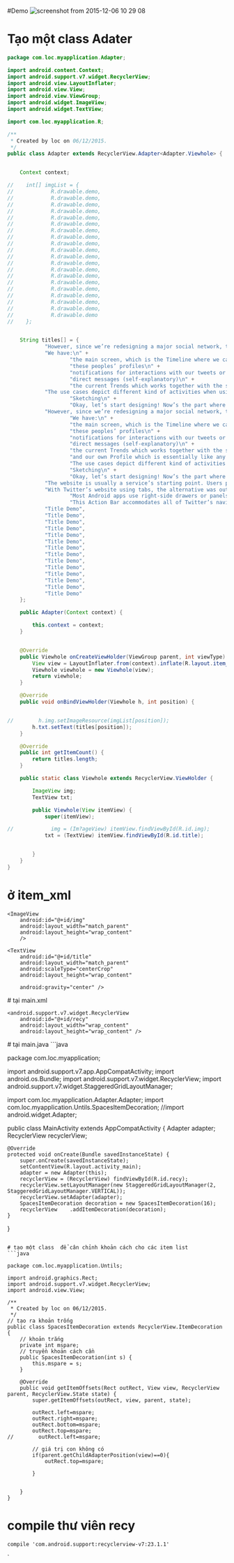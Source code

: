 

#Demo 
![screenshot from 2015-12-06 10 29 08](https://cloud.githubusercontent.com/assets/10550810/11611528/856746d0-9c05-11e5-9069-e5945ba14bff.png)




# Tạo một class Adater
```java  
package com.loc.myapplication.Adapter;

import android.content.Context;
import android.support.v7.widget.RecyclerView;
import android.view.LayoutInflater;
import android.view.View;
import android.view.ViewGroup;
import android.widget.ImageView;
import android.widget.TextView;

import com.loc.myapplication.R;

/**
 * Created by loc on 06/12/2015.
 */
public class Adapter extends RecyclerView.Adapter<Adapter.Viewhole> {


    Context context;

//    int[] imgList = {
//            R.drawable.demo,
//            R.drawable.demo,
//            R.drawable.demo,
//            R.drawable.demo,
//            R.drawable.demo,
//            R.drawable.demo,
//            R.drawable.demo,
//            R.drawable.demo,
//            R.drawable.demo,
//            R.drawable.demo,
//            R.drawable.demo,
//            R.drawable.demo,
//            R.drawable.demo,
//            R.drawable.demo,
//            R.drawable.demo,
//            R.drawable.demo,
//            R.drawable.demo,
//            R.drawable.demo,
//            R.drawable.demo,
//            R.drawable.demo
//    };


    String titles[] = {
            "However, since we’re redesigning a major social network, this step wasn’t necessary either, so I went ahead and drew this user flow along with some common use cases. As you can see in the image above, Twitter has laid out its features in a very straightforward way.\n",
            "We have:\n" +
                    "the main screen, which is the Timeline where we can see the tweets of the people we follow and, consecutively,\n" +
                    "these peoples’ profiles\n" +
                    "notifications for interactions with our tweets or profiles\n" +
                    "direct messages (self-explanatory)\n" +
                    "the current Trends which works together with the search functionality (we’ll talk about this later)",
            "The use cases depict different kind of activities when using the Twitter app. Be it endless scrolling, checking out replies, just tweeting and not interacting at all, and even a case where the user is not even using the Twitter app. Notice how in the last two use cases the user can stop engaging at any point.\n" +
                    "Sketching\n" +
                    "Okay, let’s start designing! Now’s the part where we have to accommodate the user flow to Android patterns that Android users are familiar with. The top choices were either tabs or a navigation drawer. After exploring each of these options, I took a step back to think of how users perceive the relation between a website and its phone app.\n",
            "However, since we’re redesigning a major social network, this step wasn’t necessary either, so I went ahead and drew this user flow along with some common use cases. As you can see in the image above, Twitter has laid out its features in a very straightforward way.\n" +
                    "We have:\n" +
                    "the main screen, which is the Timeline where we can see the tweets of the people we follow and, consecutively,\n" +
                    "these peoples’ profiles\n" +
                    "notifications for interactions with our tweets or profiles\n" +
                    "direct messages (self-explanatory)\n" +
                    "the current Trends which works together with the search functionality (we’ll talk about this later)\n" +
                    "and our own Profile which is essentially like any other profile\n" +
                    "The use cases depict different kind of activities when using the Twitter app. Be it endless scrolling, checking out replies, just tweeting and not interacting at all, and even a case where the user is not even using the Twitter app. Notice how in the last two use cases the user can stop engaging at any point.\n" +
                    "Sketching\n" +
                    "Okay, let’s start designing! Now’s the part where we have to accommodate the user flow to Android patterns that Android users are familiar with. The top choices were either tabs or a navigation drawer. After exploring each of these options, I took a step back to think of how users perceive the relation between a website and its phone app.\n",
            "The website is usually a service’s starting point. Users perceive the website to be the brain of the network, while mobile apps are “convenient ways” to transfer the content to their hands.So it’s important that apps act like mirrors of the website they’re serving. As such, both platform need to behave in such way that users won’t have to relearn everything, essentially forming what we call cross-platform consistency.",
            "With Twitter’s website using tabs, the alternative was out of the question. On first launching the app, users will immediately recognize the icons and they will instantly know what content to expect on each tab. I could have used text labels instead of icons, but icons reinforce brand and that’s exactly what makes them instantly recognizable.\n" +
                    "Most Android apps use right-side drawers or panels to show notifications, so we lose a few points for not keeping track with other Android apps. But for the sake of consistency we’ll use a tab here.\n" +
                    "This Action Bar accommodates all of Twitter’s navigation, as you can see all the top screens in the user flow diagram are accessible through this single element that works as a center point for getting around in the app.\n",
            "Title Demo",
            "Title Demo",
            "Title Demo",
            "Title Demo",
            "Title Demo",
            "Title Demo",
            "Title Demo",
            "Title Demo",
            "Title Demo",
            "Title Demo",
            "Title Demo",
            "Title Demo",
            "Title Demo",
            "Title Demo"
    };

    public Adapter(Context context) {

        this.context = context;
    }


    @Override
    public Viewhole onCreateViewHolder(ViewGroup parent, int viewType) {
        View view = LayoutInflater.from(context).inflate(R.layout.item_list, parent, false);
        Viewhole viewhole = new Viewhole(view);
        return viewhole;
    }

    @Override
    public void onBindViewHolder(Viewhole h, int position) {


//        h.img.setImageResource(imgList[position]);
        h.txt.setText(titles[position]);
    }

    @Override
    public int getItemCount() {
        return titles.length;
    }

    public static class Viewhole extends RecyclerView.ViewHolder {

        ImageView img;
        TextView txt;

        public Viewhole(View itemView) {
            super(itemView);

//            img = (Im?ageView) itemView.findViewById(R.id.img);
            txt = (TextView) itemView.findViewById(R.id.title);


        }
    }
}
```
# ở item_xml 

<?xml version="1.0" encoding="utf-8"?>
<LinearLayout xmlns:android="http://schemas.android.com/apk/res/android"
    android:layout_width="wrap_content"
    android:layout_height="wrap_content"
    android:background="#FFF"
    android:orientation="vertical">

    <ImageView
        android:id="@+id/img"
        android:layout_width="match_parent"
        android:layout_height="wrap_content"
        />

    <TextView
        android:id="@+id/title"
        android:layout_width="match_parent"
        android:scaleType="centerCrop"
        android:layout_height="wrap_content"

        android:gravity="center" />

</LinearLayout>
# tại main.xml
<?xml version="1.0" encoding="utf-8"?>
<LinearLayout xmlns:android="http://schemas.android.com/apk/res/android"
    xmlns:tools="http://schemas.android.com/tools"
    android:layout_width="match_parent"
    android:layout_height="match_parent"
    android:orientation="vertical"
    android:background="@android:color/darker_gray"
    tools:context="com.loc.myapplication.MainActivity">


    <android.support.v7.widget.RecyclerView
        android:id="@+id/recy"
        android:layout_width="wrap_content"
        android:layout_height="wrap_content" />


</LinearLayout>
# tại main.java
```java 

package com.loc.myapplication;

import android.support.v7.app.AppCompatActivity;
import android.os.Bundle;
import android.support.v7.widget.RecyclerView;
import android.support.v7.widget.StaggeredGridLayoutManager;

import com.loc.myapplication.Adapter.Adapter;
import com.loc.myapplication.Untils.SpacesItemDecoration;
//import android.widget.Adapter;

public class MainActivity extends AppCompatActivity {
    Adapter adapter;
    RecyclerView recyclerView;

    @Override
    protected void onCreate(Bundle savedInstanceState) {
        super.onCreate(savedInstanceState);
        setContentView(R.layout.activity_main);
        adapter = new Adapter(this);
        recyclerView = (RecyclerView) findViewById(R.id.recy);
        recyclerView.setLayoutManager(new StaggeredGridLayoutManager(2, StaggeredGridLayoutManager.VERTICAL));
        recyclerView.setAdapter(adapter);
        SpacesItemDecoration decoration = new SpacesItemDecoration(16);
        recyclerView    .addItemDecoration(decoration);
    }
}
```

# tạo một class  để cân chỉnh khoản cách cho các item list
```java 

package com.loc.myapplication.Untils;

import android.graphics.Rect;
import android.support.v7.widget.RecyclerView;
import android.view.View;

/**
 * Created by loc on 06/12/2015.
 */
// tạo ra khoản trống
public class SpacesItemDecoration extends RecyclerView.ItemDecoration {
    // khoản trắng
    private int mspare;
    // truyền khoản cách cần
    public SpacesItemDecoration(int s) {
        this.mspare = s;
    }

    @Override
    public void getItemOffsets(Rect outRect, View view, RecyclerView parent, RecyclerView.State state) {
        super.getItemOffsets(outRect, view, parent, state);

        outRect.left=mspare;
        outRect.right=mspare;
        outRect.bottom=mspare;
        outRect.top=mspare;
//        outRect.left=mspare;

        // giá trị con không có
        if(parent.getChildAdapterPosition(view)==0){
            outRect.top=mspare;

        }


    }
}
```

# compile thư  viên recy
```
compile 'com.android.support:recyclerview-v7:23.1.1'
```
`  
  
